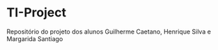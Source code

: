 # TI-Project

Repositório do projeto dos alunos Guilherme Caetano, Henrique Silva e Margarida Santiago
